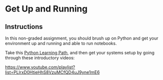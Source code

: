 # Get Up and Running

## Instructions

In this non-graded assignment, you should brush up on Python and get your environment up and running and able to run notebooks.

Take this [Python Learning Path](https://docs.microsoft.com/learn/paths/python-language/?WT.mc_id=academic-77952-leestott), and then get your systems setup by going through these introductory videos:

https://www.youtube.com/playlist?list=PLlrxD0HtieHhS8VzuMCfQD4uJ9yne1mE6
